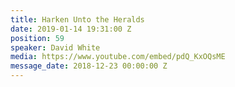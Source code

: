 ```yaml
---
title: Harken Unto the Heralds
date: 2019-01-14 19:31:00 Z
position: 59
speaker: David White
media: https://www.youtube.com/embed/pdQ_KxOQsME
message_date: 2018-12-23 00:00:00 Z
---
```


